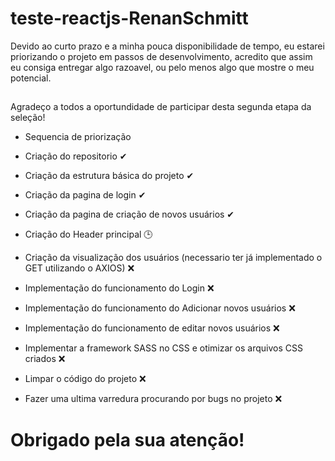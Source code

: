 # teste-reactjs-RenanSchmitt

Devido ao curto prazo e a minha pouca disponibilidade de tempo, eu estarei priorizando o projeto em passos de desenvolvimento, acredito que assim eu consiga entregar algo razoavel, ou pelo menos algo que mostre o meu potencial.
##
Agradeço a todos a oportundidade de participar desta segunda etapa da seleção!
 
- Sequencia de priorização

- Criação do repositorio ✔

- Criação da estrutura básica do projeto ✔

- Criação da pagina de login ✔

- Criação da pagina de criação de novos usuários ✔

- Criação do Header principal 🕒 

- Criação da visualização dos usuários (necessario ter já implementado o GET utilizando o AXIOS) ❌

- Implementação do funcionamento do Login ❌

- Implementação do funcionamento do Adicionar novos usuários ❌

- Implementação do funcionamento de editar novos usuários ❌

- Implementar a framework SASS no CSS e otimizar os arquivos CSS criados ❌

- Limpar o código do projeto ❌
 
- Fazer uma  ultima varredura procurando por bugs no projeto ❌


# Obrigado pela sua atenção!